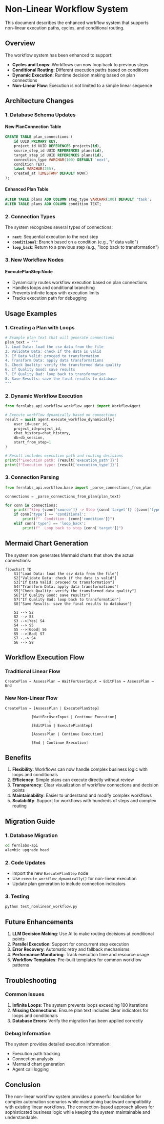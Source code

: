 # Non-Linear Workflow System

This document describes the enhanced workflow system that supports non-linear execution paths, cycles, and conditional routing.

## Overview

The workflow system has been enhanced to support:
- **Cycles and Loops**: Workflows can now loop back to previous steps
- **Conditional Routing**: Different execution paths based on conditions
- **Dynamic Execution**: Runtime decision making based on plan connections
- **Non-Linear Flow**: Execution is not limited to a simple linear sequence

## Architecture Changes

### 1. Database Schema Updates

#### New PlanConnection Table
```sql
CREATE TABLE plan_connections (
    id UUID PRIMARY KEY,
    project_id UUID REFERENCES projects(id),
    source_step_id UUID REFERENCES plans(id),
    target_step_id UUID REFERENCES plans(id),
    connection_type VARCHAR(100) DEFAULT 'next',
    condition TEXT,
    label VARCHAR(255),
    created_at TIMESTAMP DEFAULT NOW()
);
```

#### Enhanced Plan Table
```sql
ALTER TABLE plans ADD COLUMN step_type VARCHAR(100) DEFAULT 'task';
ALTER TABLE plans ADD COLUMN condition TEXT;
```

### 2. Connection Types

The system recognizes several types of connections:

- **`next`**: Sequential execution to the next step
- **`conditional`**: Branch based on a condition (e.g., "if data valid")
- **`loop_back`**: Return to a previous step (e.g., "loop back to transformation")

### 3. New Workflow Nodes

#### ExecutePlanStep Node
- Dynamically routes workflow execution based on plan connections
- Handles loops and conditional branching
- Prevents infinite loops with execution limits
- Tracks execution path for debugging

## Usage Examples

### 1. Creating a Plan with Loops

```python
# Example plan text that will generate connections
plan_text = """
1. Load Data: load the csv data from the file
2. Validate Data: check if the data is valid
3. If Data Valid: proceed to transformation
4. Transform Data: apply data transformations
5. Check Quality: verify the transformed data quality
6. If Quality Good: save results
7. If Quality Bad: loop back to transformation
8. Save Results: save the final results to database
"""
```

### 2. Dynamic Workflow Execution

```python
from fernlabs_api.workflow.workflow_agent import WorkflowAgent

# Execute workflow dynamically based on connections
result = await agent.execute_workflow_dynamically(
    user_id=user_id,
    project_id=project_id,
    chat_history=chat_history,
    db=db_session,
    start_from_step=1
)

# Result includes execution path and routing decisions
print(f"Execution path: {result['execution_path']}")
print(f"Execution type: {result['execution_type']}")
```

### 3. Connection Parsing

```python
from fernlabs_api.workflow.base import _parse_connections_from_plan

connections = _parse_connections_from_plan(plan_text)

for conn in connections:
    print(f"Step {conn['source']} -> Step {conn['target']} ({conn['type']})")
    if conn['type'] == 'conditional':
        print(f"  Condition: {conn['condition']}")
    elif conn['type'] == 'loop_back':
        print(f"  Loop back to step {conn['target']}")
```

## Mermaid Chart Generation

The system now generates Mermaid charts that show the actual connections:

```mermaid
flowchart TD
    S1["Load Data: load the csv data from the file"]
    S2["Validate Data: check if the data is valid"]
    S3["If Data Valid: proceed to transformation"]
    S4["Transform Data: apply data transformations"]
    S5["Check Quality: verify the transformed data quality"]
    S6["If Quality Good: save results"]
    S7["If Quality Bad: loop back to transformation"]
    S8["Save Results: save the final results to database"]

    S1 --> S2
    S2 --> S3
    S3 -->|Yes| S4
    S4 --> S5
    S5 -->|Good| S6
    S5 -->|Bad| S7
    S7 -.-> S4
    S6 --> S8
```

## Workflow Execution Flow

### Traditional Linear Flow
```
CreatePlan → AssessPlan → WaitForUserInput → EditPlan → AssessPlan → End
```

### New Non-Linear Flow
```
CreatePlan → [AssessPlan | ExecutePlanStep]
                    ↓
            [WaitForUserInput | Continue Execution]
                    ↓
            [EditPlan | ExecutePlanStep]
                    ↓
            [AssessPlan | Continue Execution]
                    ↓
            [End | Continue Execution]
```

## Benefits

1. **Flexibility**: Workflows can now handle complex business logic with loops and conditionals
2. **Efficiency**: Simple plans can execute directly without review
3. **Transparency**: Clear visualization of workflow connections and decision points
4. **Maintainability**: Easier to understand and modify complex workflows
5. **Scalability**: Support for workflows with hundreds of steps and complex routing

## Migration Guide

### 1. Database Migration
```bash
cd fernlabs-api
alembic upgrade head
```

### 2. Code Updates
- Import the new `ExecutePlanStep` node
- Use `execute_workflow_dynamically()` for non-linear execution
- Update plan generation to include connection indicators

### 3. Testing
```bash
python test_nonlinear_workflow.py
```

## Future Enhancements

1. **LLM Decision Making**: Use AI to make routing decisions at conditional points
2. **Parallel Execution**: Support for concurrent step execution
3. **Error Recovery**: Automatic retry and fallback mechanisms
4. **Performance Monitoring**: Track execution time and resource usage
5. **Workflow Templates**: Pre-built templates for common workflow patterns

## Troubleshooting

### Common Issues

1. **Infinite Loops**: The system prevents loops exceeding 100 iterations
2. **Missing Connections**: Ensure plan text includes clear indicators for loops and conditionals
3. **Database Errors**: Verify the migration has been applied correctly

### Debug Information

The system provides detailed execution information:
- Execution path tracking
- Connection analysis
- Mermaid chart generation
- Agent call logging

## Conclusion

The non-linear workflow system provides a powerful foundation for complex automation scenarios while maintaining backward compatibility with existing linear workflows. The connection-based approach allows for sophisticated business logic while keeping the system maintainable and understandable.

